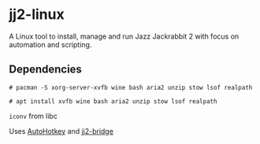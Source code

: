 jj2-linux
===
A Linux tool to install, manage and run Jazz Jackrabbit 2 with focus on automation and scripting.

Dependencies
---

`# pacman -S xorg-server-xvfb wine bash aria2 unzip stow lsof realpath`

`# apt install xvfb wine bash aria2 unzip stow lsof realpath`

`iconv` from libc

Uses [AutoHotkey](https://autohotkey.com/) and [jj2-bridge](https://github.com/daniel-j/jj2-bridge)

